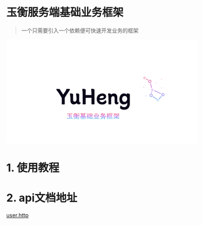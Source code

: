 # 玉衡服务端基础业务框架

> 一个只需要引入一个依赖便可快速开发业务的框架

![logo.png](doc%2Fimage%2Flogo.png)


# 1. 使用教程


# 2. api文档地址

[user.http](doc%2Fapi%2Fuser.http)